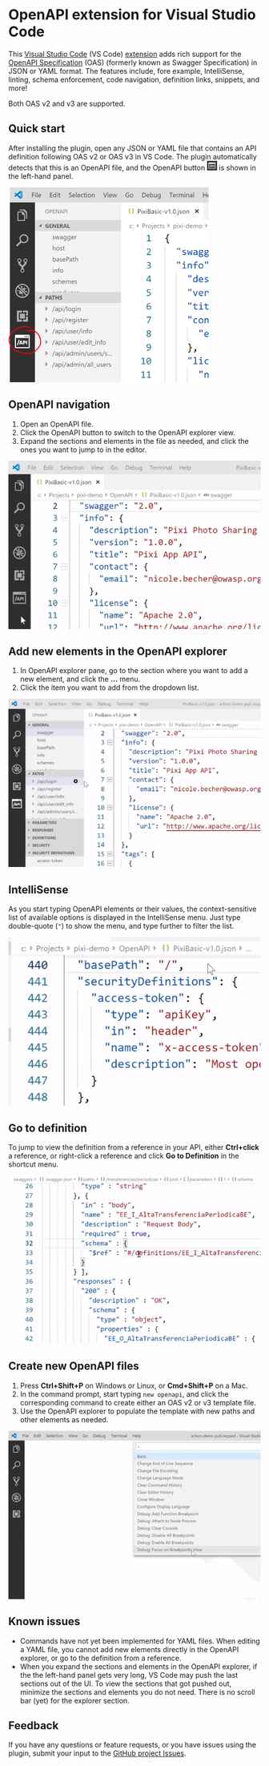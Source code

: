 # OpenAPI extension for Visual Studio Code

This [Visual Studio Code](https://code.visualstudio.com/) (VS Code) [extension](https://marketplace.visualstudio.com/items?itemName=42Crunch.vscode-openapi) adds rich support for the [OpenAPI Specification](https://github.com/OAI/OpenAPI-Specification) (OAS) (formerly known as Swagger Specification) in JSON or YAML format. The features include, fore example, IntelliSense, linting, schema enforcement, code navigation, definition links, snippets, and more!

Both OAS v2 and v3 are supported.

## Quick start

After installing the plugin, open any JSON or YAML file that contains an API definition following OAS v2 or OAS v3 in VS Code. The plugin automatically detects that this is an OpenAPI file, and the OpenAPI button <img src="https://raw.githubusercontent.com/42Crunch/vscode-openapi/master/images/OpenAPI%20button.PNG" width=20 height=19> is shown in the left-hand panel.

<img src="https://github.com/42Crunch/vscode-openapi/blob/master/images/OpenAPI%20Explorer.PNG?raw=true" width=400 height=389>

## OpenAPI navigation
1. Open an OpenAPI file.
2. Click the OpenAPI button to switch to the OpenAPI explorer view.
3. Expand the sections and elements in the file as needed, and click the ones you want to jump to in the editor.

![Navigation inside the OpenAPI file](https://github.com/42Crunch/vscode-openapi/blob/master/images/Naviation.gif?raw=true)

## Add new elements in the OpenAPI explorer
1. In OpenAPI explorer pane, go to the section where you want to add a new element, and click the **...** menu.
2. Click the item you want to add from the dropdown list.

![Add new API path and verb](https://github.com/42Crunch/vscode-openapi/blob/master/images/Add%20paths%20and%20verbs.gif?raw=true)

## IntelliSense

As you start typing OpenAPI elements or their values, the context-sensitive list of available options is displayed in the IntelliSense menu. Just type double-quote (`"`) to show the menu, and type further to filter the list.

![IntelliSense for OpenAPI editing](https://github.com/42Crunch/vscode-openapi/blob/master/images/Intellisense.gif?raw=true)

## Go to definition

To jump to view the definition from a reference in your API, either **Ctrl+click** a reference, or right-click a reference and click **Go to Definition** in the shortcut menu.

![Go to definition](https://github.com/42Crunch/vscode-openapi/blob/master/images/Go%20to%20Definition.gif?raw=true)

## Create new OpenAPI files

1. Press **Ctrl+Shift+P** on Windows or Linux, or **Cmd+Shift+P** on a Mac.   
2. In the command prompt, start typing `new openapi`, and click the corresponding command to create either an OAS v2 or v3 template file.
3. Use the OpenAPI explorer to populate the template with new paths and other elements as needed.

![Create new OpenAPI file from a template](https://github.com/42Crunch/vscode-openapi/blob/master/images/New%20OpenAPI%20file.gif?raw=true)

## Known issues

- Commands have not yet been implemented for YAML files. When editing a YAML file, you cannot add new elements directly in the OpenAPI explorer, or go to the definition from a reference.
- When you expand the sections and elements in the OpenAPI explorer, if the the left-hand panel gets very long, VS Code may push the last sections out of the UI. To view the sections that got pushed out, minimize the sections and elements you do not need. There is no scroll bar (yet) for the explorer section.

## Feedback

If you have any questions or feature requests, or you have issues using the plugin, submit your input to the [GitHub project Issues](https://github.com/42Crunch/vscode-openapi/issues).
